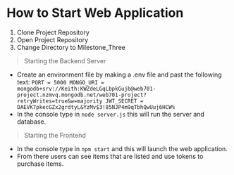# How to Start Web Application

1. Clone Project Repository
2. Open Project Repository
3. Change Directory to Milestone_Three

> Starting the Backend Server
- Create an environment file by making a .env file and past the following text: `PORT = 5000
MONGO_URI = mongodb+srv://Keith:KWZdeLGqLbpkGujb@web701-project.nzmvq.mongodb.net/web701-project?retryWrites=true&w=majority
JWT_SECRET = DAEVK7pkecGZx2grdtyL&YzMv$3!85NJP4m9qTbhQwUuj6HCW%`
- In the console type in `node server.js` this will run the server and database.

> Starting the Frontend
- In the console type in `npm start` and this will launch the web application.
- From there users can see items that are listed and use tokens to purchase items.
